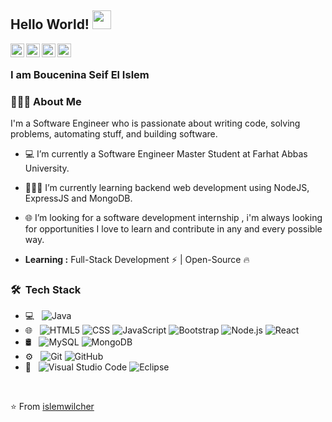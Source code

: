 ## Hello World! <img src="https://raw.githubusercontent.com/iampavangandhi/iampavangandhi/master/gifs/Hi.gif" width="30px"></h2>

<a href="https://twitter.com/i_wilcher?s=09">
  <img align="left" alt="islemwilcher's Twitter" width="22px" src="https://cdn.jsdelivr.net/npm/simple-icons@v3/icons/twitter.svg" />
</a>
<a href="https://www.linkedin.com/in/boucenina-seif-el-islem-ab34481b1">
  <img align="left" alt="islemwilcher's Linkdein" width="22px" src="https://cdn.jsdelivr.net/npm/simple-icons@v3/icons/linkedin.svg" />
</a>
<a href="https://github.com/islemwilcher">
  <img align="left" alt="islemwilcher's Github" width="22px" src="https://cdn.jsdelivr.net/npm/simple-icons@v3/icons/github.svg" />
</a>
<a href="https://www.instagram.com/coding.islem/">
  <img align="left" alt="islemwilcher's Instagram" width="22px" src="https://cdn.jsdelivr.net/npm/simple-icons@v3/icons/instagram.svg" />
</a>
<br />

### I am Boucenina Seif El Islem

<h3> 👨🏻‍💻 About Me </h3>

I'm a Software Engineer who is passionate about writing code, solving problems, automating stuff, and building software.
- 💻 I’m currently a Software Engineer Master Student at Farhat Abbas University.
- 👨🏻‍💻 I’m currently learning backend web development using NodeJS, ExpressJS and MongoDB. 
- 🌐 I’m looking for a software development internship , i'm always looking for opportunities I love to learn and contribute in any and every possible way.

-  **Learning :** Full-Stack Development :zap: | Open-Source :fire:

<h3> 🛠 &nbsp;Tech Stack</h3>

- 💻 &nbsp;
  ![Java](https://img.shields.io/badge/-Java-333333?style=flat&logo=Java&logoColor=007396)
- 🌐 &nbsp;
  ![HTML5](https://img.shields.io/badge/-HTML5-333333?style=flat&logo=HTML5)
  ![CSS](https://img.shields.io/badge/-CSS-333333?style=flat&logo=CSS3&logoColor=1572B6)
  ![JavaScript](https://img.shields.io/badge/-JavaScript-333333?style=flat&logo=javascript)
  ![Bootstrap](https://img.shields.io/badge/-Bootstrap-333333?style=flat&logo=bootstrap&logoColor=563D7C)
  ![Node.js](https://img.shields.io/badge/-Node.js-333333?style=flat&logo=node.js)
  ![React](https://img.shields.io/badge/-React-333333?style=flat&logo=react)
- 🛢 &nbsp;
  ![MySQL](https://img.shields.io/badge/-MySQL-333333?style=flat&logo=mysql)
  ![MongoDB](https://img.shields.io/badge/-MongoDB-333333?style=flat&logo=mongodb)
- ⚙️ &nbsp;
  ![Git](https://img.shields.io/badge/-Git-333333?style=flat&logo=git)
  ![GitHub](https://img.shields.io/badge/-GitHub-333333?style=flat&logo=github)
- 🔧 &nbsp;
  ![Visual Studio Code](https://img.shields.io/badge/-Visual%20Studio%20Code-333333?style=flat&logo=visual-studio-code&logoColor=007ACC)
  ![Eclipse](https://img.shields.io/badge/-Eclipse-333333?style=flat&logo=eclipse-ide&logoColor=2C2255)

<br/>

⭐️ From [islemwilcher](https://github.com/islemwilcher)
